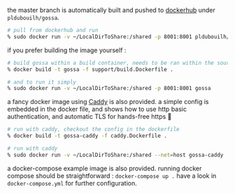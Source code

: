 the master branch is automatically built and pushed to [dockerhub](https://hub.docker.com/r/pldubouilh/gossa) under `pldubouilh/gossa`.

```sh
# pull from dockerhub and run
% sudo docker run -v ~/LocalDirToShare:/shared -p 8001:8001 pldubouilh/gossa
```

if you prefer building the image yourself :

```sh
# build gossa within a build container, needs to be ran within the sources, ../ from here
% docker build -t gossa -f support/build.Dockerfile .

# and to run it simply
% sudo docker run -v ~/LocalDirToShare:/shared -p 8001:8001 gossa
```


a fancy docker image using [Caddy](https://caddyserver.com/) is also provided. a simple config is embedded in the docker file, and shows how to use http basic authentication, and automatic TLS for hands-free https 🎉

```sh
# run with caddy, checkout the config in the dockerfile
% docker build -t gossa-caddy -f caddy.Dockerfile .

# run with caddy
% sudo docker run -v ~/LocalDirToShare:/shared --net=host gossa-caddy
```

a docker-compose example image is also provided. running docker compose should be straightforward : `docker-compose up .` have a look in `docker-compose.yml` for further configuration.